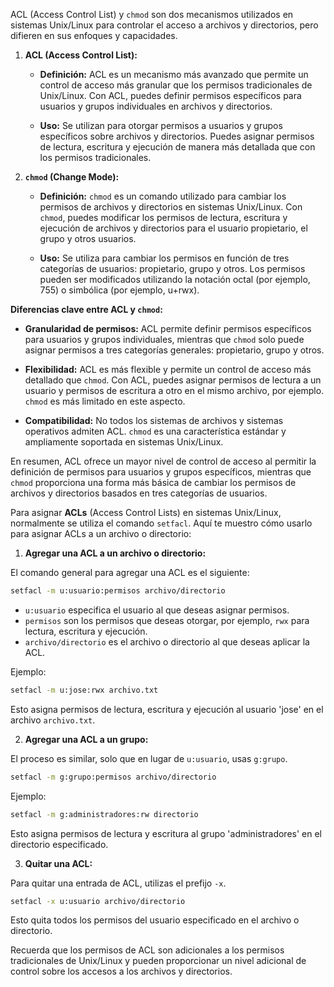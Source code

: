 ACL (Access Control List) y `chmod` son dos mecanismos utilizados en sistemas Unix/Linux para controlar el acceso a archivos y directorios, pero difieren en sus enfoques y capacidades.

1. **ACL (Access Control List):**
    
    - **Definición:** ACL es un mecanismo más avanzado que permite un control de acceso más granular que los permisos tradicionales de Unix/Linux. Con ACL, puedes definir permisos específicos para usuarios y grupos individuales en archivos y directorios.
        
    - **Uso:** Se utilizan para otorgar permisos a usuarios y grupos específicos sobre archivos y directorios. Puedes asignar permisos de lectura, escritura y ejecución de manera más detallada que con los permisos tradicionales.
        
2. **`chmod` (Change Mode):**
    
    - **Definición:** `chmod` es un comando utilizado para cambiar los permisos de archivos y directorios en sistemas Unix/Linux. Con `chmod`, puedes modificar los permisos de lectura, escritura y ejecución de archivos y directorios para el usuario propietario, el grupo y otros usuarios.
        
    - **Uso:** Se utiliza para cambiar los permisos en función de tres categorías de usuarios: propietario, grupo y otros. Los permisos pueden ser modificados utilizando la notación octal (por ejemplo, 755) o simbólica (por ejemplo, u+rwx).
        

**Diferencias clave entre ACL y `chmod`:**

- **Granularidad de permisos:** ACL permite definir permisos específicos para usuarios y grupos individuales, mientras que `chmod` solo puede asignar permisos a tres categorías generales: propietario, grupo y otros.
    
- **Flexibilidad:** ACL es más flexible y permite un control de acceso más detallado que `chmod`. Con ACL, puedes asignar permisos de lectura a un usuario y permisos de escritura a otro en el mismo archivo, por ejemplo. `chmod` es más limitado en este aspecto.
    
- **Compatibilidad:** No todos los sistemas de archivos y sistemas operativos admiten ACL. `chmod` es una característica estándar y ampliamente soportada en sistemas Unix/Linux.
    

En resumen, ACL ofrece un mayor nivel de control de acceso al permitir la definición de permisos para usuarios y grupos específicos, mientras que `chmod` proporciona una forma más básica de cambiar los permisos de archivos y directorios basados en tres categorías de usuarios.

Para asignar **ACLs** (Access Control Lists) en sistemas Unix/Linux, normalmente se utiliza el comando `setfacl`. Aquí te muestro cómo usarlo para asignar ACLs a un archivo o directorio:
1. **Agregar una ACL a un archivo o directorio:**

El comando general para agregar una ACL es el siguiente:

```bash
setfacl -m u:usuario:permisos archivo/directorio
```

- `u:usuario` especifica el usuario al que deseas asignar permisos.
- `permisos` son los permisos que deseas otorgar, por ejemplo, `rwx` para lectura, escritura y ejecución.
- `archivo/directorio` es el archivo o directorio al que deseas aplicar la ACL.

Ejemplo:

```bash
setfacl -m u:jose:rwx archivo.txt
```

Esto asigna permisos de lectura, escritura y ejecución al usuario 'jose' en el archivo `archivo.txt`.

2. **Agregar una ACL a un grupo:**

El proceso es similar, solo que en lugar de `u:usuario`, usas `g:grupo`.

```bash
setfacl -m g:grupo:permisos archivo/directorio
```

Ejemplo:

```bash
setfacl -m g:administradores:rw directorio
```

Esto asigna permisos de lectura y escritura al grupo 'administradores' en el directorio especificado.

3. **Quitar una ACL:**

Para quitar una entrada de ACL, utilizas el prefijo `-x`.

```bash
setfacl -x u:usuario archivo/directorio
```

Esto quita todos los permisos del usuario especificado en el archivo o directorio.

Recuerda que los permisos de ACL son adicionales a los permisos tradicionales de Unix/Linux y pueden proporcionar un nivel adicional de control sobre los accesos a los archivos y directorios.